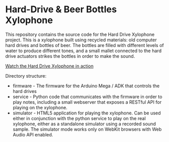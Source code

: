 # Hard-Drive & Beer Bottles Xylophone

This repository contains the source code for the Hard Drive Xylophone project.
This is a xylophone built using recycled materials: old computer hard drives
and bottles of beer. The bottles are filled with different levels of water to
produce different tones, and a small mallet connected to the hard drive
actuators strikes the bottles in order to make the sound.

[Watch the Hard Drive Xylophone in action](http://www.youtube.com/watch?v=dw9U0WxtK9c)

Directory structure:

* firmware - The firmware for the Arduino Mega / ADK that controls the hard drives
* service - Python code that communicates with the firmware in order to play notes,
  including a small webserver that exposes a RESTful API for playing on the xylophone.
* simulator - HTML5 application for playing the xylophone. Can be used either in
  conjunction with the python service to play on the real xylophone, either as a
  standalone simulator using a recorded sound sample. The simulator mode works only on
  WebKit browsers with Web Audio API enabled.

